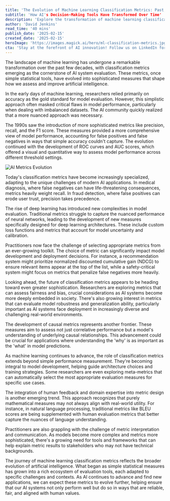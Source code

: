 ```yaml
---
title: 'The Evolution of Machine Learning Classification Metrics: Past, Present, and Future'
subtitle: 'How AI's Decision-Making Tools Have Transformed Over Time'
description: 'Explore the transformation of machine learning classification metrics from simple statistical tools to sophisticated measures that shape modern AI evaluation. Learn how these metrics have evolved to meet new challenges in deep learning, fairness assessment, and real-world applications.'
author: 'David Jenkins'
read_time: '40 mins'
publish_date: '2025-02-15'
created_date: '2025-02-15'
heroImage: 'https://images.magick.ai/hero/ml-classification-metrics.jpg'
cta: 'Stay at the forefront of AI innovation! Follow us on LinkedIn for regular insights into machine learning developments and join a community of forward-thinking professionals shaping the future of artificial intelligence.'
---
```


The landscape of machine learning has undergone a remarkable transformation over the past few decades, with classification metrics emerging as the cornerstone of AI system evaluation. These metrics, once simple statistical tools, have evolved into sophisticated measures that shape how we assess and improve artificial intelligence.

In the early days of machine learning, researchers relied primarily on accuracy as the gold standard for model evaluation. However, this simplistic approach often masked critical flaws in model performance, particularly when dealing with imbalanced datasets. The AI community quickly realized that a more nuanced approach was necessary.

The 1990s saw the introduction of more sophisticated metrics like precision, recall, and the F1 score. These measures provided a more comprehensive view of model performance, accounting for false positives and false negatives in ways that simple accuracy couldn't capture. The evolution continued with the development of ROC curves and AUC scores, which offered a visual and quantitative way to assess model performance across different threshold settings.

![AI Metrics Evolution](https://i.magick.ai/PIXE/1739638199877_magick_img.webp)

Today's classification metrics have become increasingly specialized, adapting to the unique challenges of modern AI applications. In medical diagnosis, where false negatives can have life-threatening consequences, metrics heavily weight recall. In fraud detection, where false positives can erode user trust, precision takes precedence.

The rise of deep learning has introduced new complexities in model evaluation. Traditional metrics struggle to capture the nuanced performance of neural networks, leading to the development of new measures specifically designed for deep learning architectures. These include custom loss functions and metrics that account for model uncertainty and calibration.

Practitioners now face the challenge of selecting appropriate metrics from an ever-growing toolkit. The choice of metric can significantly impact model development and deployment decisions. For instance, a recommendation system might prioritize normalized discounted cumulative gain (NDCG) to ensure relevant items appear at the top of the list, while a safety-critical system might focus on metrics that penalize false negatives more heavily.

Looking ahead, the future of classification metrics appears to be heading toward even greater sophistication. Researchers are exploring metrics that can assess fairness and bias, crucial considerations as AI systems become more deeply embedded in society. There's also growing interest in metrics that can evaluate model robustness and generalization ability, particularly important as AI systems face deployment in increasingly diverse and challenging real-world environments.

The development of causal metrics represents another frontier. These measures aim to assess not just correlative performance but a model's understanding of underlying causal relationships. This advancement could be crucial for applications where understanding the 'why' is as important as the 'what' in model predictions.

As machine learning continues to advance, the role of classification metrics extends beyond simple performance measurement. They're becoming integral to model development, helping guide architecture choices and training strategies. Some researchers are even exploring meta-metrics that can automatically select the most appropriate evaluation measures for specific use cases.

The integration of human feedback and domain expertise into metric design is another emerging trend. This approach recognizes that purely mathematical measures may not always align with real-world utility. For instance, in natural language processing, traditional metrics like BLEU scores are being supplemented with human evaluation metrics that better capture the nuances of language understanding.

Practitioners are also grappling with the challenge of metric interpretation and communication. As models become more complex and metrics more sophisticated, there's a growing need for tools and frameworks that can help explain metric results to stakeholders who may not have technical backgrounds.

The journey of machine learning classification metrics reflects the broader evolution of artificial intelligence. What began as simple statistical measures has grown into a rich ecosystem of evaluation tools, each adapted to specific challenges and contexts. As AI continues to advance and find new applications, we can expect these metrics to evolve further, helping ensure that our AI systems not only perform well but do so in ways that are reliable, fair, and aligned with human values.